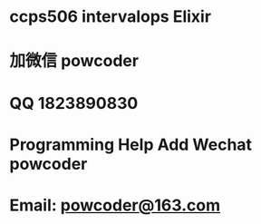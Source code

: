 # ccps506 intervalops Elixir
# 加微信 powcoder

# QQ 1823890830

# Programming Help Add Wechat powcoder

# Email: powcoder@163.com

